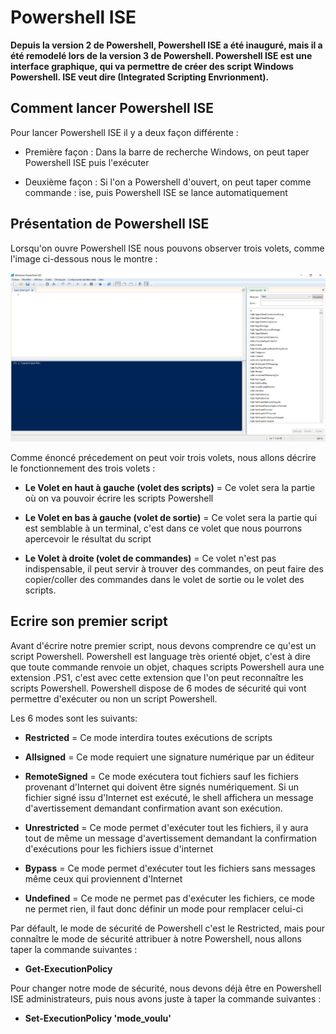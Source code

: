 # Powershell ISE

__Depuis la version 2 de Powershell, Powershell ISE a été inauguré, mais il a été remodelé lors de la version 3 de Powershell. Powershell ISE est une interface graphique, qui va permettre de créer des script Windows Powershell. ISE veut dire (Integrated Scripting Envrionment).__

## Comment lancer Powershell ISE

Pour lancer Powershell ISE il y a deux façon différente :

- Première façon : Dans la barre de recherche Windows, on peut taper Powershell ISE puis l'exécuter 

- Deuxième façon : Si l'on a Powershell d'ouvert, on peut taper comme commande : ise, puis Powershell ISE se lance automatiquement 

## Présentation de Powershell ISE

Lorsqu'on ouvre Powershell ISE nous pouvons observer trois volets, comme l'image ci-dessous nous le montre :

![](https://github.com/kevinguyodo/Powershell/blob/main/Image/Powershell%20ISE.PNG)

Comme énoncé précedement on peut voir trois volets, nous allons décrire le fonctionnement des trois volets :

- __Le Volet en haut à gauche (volet des scripts)__ = Ce volet sera la partie où on va pouvoir écrire les scripts Powershell

- __Le Volet en bas à gauche (volet de sortie)__ = Ce volet sera la partie qui est semblable à un terminal, c'est dans ce volet que nous pourrons apercevoir le résultat du script

- __Le Volet à droite (volet de commandes)__ = Ce volet n'est pas indispensable, il peut servir à trouver des commandes, on peut faire des copier/coller des commandes dans le volet de sortie ou le volet des scripts.

## Ecrire son premier script 

Avant d'écrire notre premier script, nous devons comprendre ce qu'est un script Powershell. Powershell est language très orienté objet, c'est à dire que toute commande renvoie un objet, chaques scripts Powershell aura une extension .PS1, c'est avec cette extension que l'on peut reconnaître les scripts Powershell. Powershell dispose de 6 modes de sécurité qui vont permettre d'exécuter ou non un script Powershell.

Les 6 modes sont les suivants:

- __Restricted__ = Ce mode interdira toutes exécutions de scripts

- __Allsigned__ = Ce mode requiert une signature numérique par un éditeur 

- __RemoteSigned__ = Ce mode exécutera tout fichiers sauf les fichiers provenant d'Internet qui doivent être signés numériquement. Si un fichier signé issu d'Internet est exécuté, le shell affichera un message d'avertissement demandant confirmation avant son exécution.

- __Unrestricted__ = Ce mode permet d'exécuter tout les fichiers, il y aura tout de même un message d'avertissement demandant la confirmation d'exécutions pour les fichiers issue d'internet

- __Bypass__ = Ce mode permet d'exécuter tout les fichiers sans messages même ceux qui proviennent d'Internet

- __Undefined__ = Ce mode ne permet pas d'exécuter les fichiers, ce mode ne permet rien, il faut donc définir un mode pour remplacer celui-ci

Par défault, le mode de sécurité de Powershell c'est le Restricted, mais pour connaître le mode de sécurité attribuer à notre Powershell, nous allons taper la commande suivantes :

- __Get-ExecutionPolicy__

Pour changer notre mode de sécurité, nous devons déjà être en Powershell ISE administrateurs, puis nous avons juste à taper la commande suivantes :

- __Set-ExecutionPolicy 'mode_voulu'__

